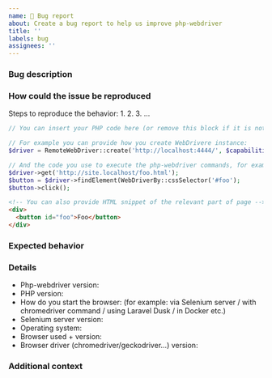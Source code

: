 ```yaml
---
name: 🐛 Bug report
about: Create a bug report to help us improve php-webdriver
title: ''
labels: bug
assignees: ''
---
```


<!--
For questions, ask in Discussions: https://github.com/php-webdriver/php-webdriver/discussions
-->

### Bug description
<!-- A clear description of what the bug is. -->

### How could the issue be reproduced

Steps to reproduce the behavior:
1. 
2. 
3. ...

<!-- Please fill everything relevant - the exact code you use, how you initialize the WebDriver, HTML snippet or URL of the page where you encounter the issue etc. -->

```php
// You can insert your PHP code here (or remove this block if it is not relevant for the issue).

// For example you can provide how you create WebDrivere instance:
$driver = RemoteWebDriver::create('http://localhost:4444/', $capabilities);

// And the code you use to execute the php-webdriver commands, for example:
$driver->get('http://site.localhost/foo.html');
$button = $driver->findElement(WebDriverBy::cssSelector('#foo');
$button->click();
```

```html
<!-- You can also provide HTML snippet of the relevant part of page -->
<div>
  <button id="foo">Foo</button>
</div>
```

### Expected behavior
<!-- A clear and concise description of what you expected to happen. -->

### Details
<!-- Please fill relevant following items: -->

* Php-webdriver version: 
* PHP version: 
* How do you start the browser: (for example: via Selenium server / with chromedriver command / using Laravel Dusk / in Docker etc.)
* Selenium server version: 
* Operating system: 
* Browser used + version: 
* Browser driver (chromedriver/geckodriver...) version: 

### Additional context
<!-- Add any other context about the problem here. -->
